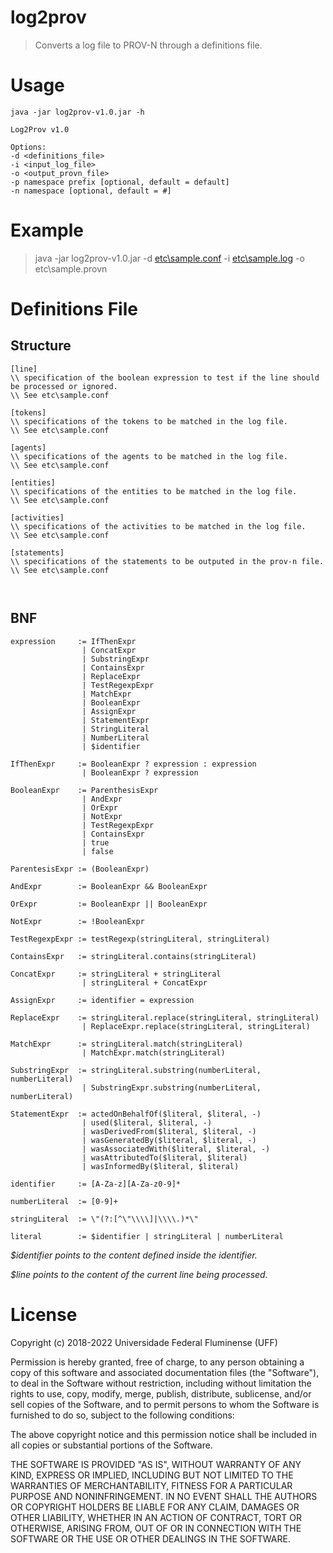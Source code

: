 # log2prov

> Converts a log file to PROV-N through a definitions file.


# Usage

```
java -jar log2prov-v1.0.jar -h

Log2Prov v1.0

Options:
-d <definitions_file>
-i <input_log_file>
-o <output_provn_file>
-p namespace prefix [optional, default = default]
-n namespace [optional, default = #]
```

# Example

> java -jar log2prov-v1.0.jar -d [etc\sample.conf](http://www.github.com/gems-uff/log2prov/blob/master/etc/sample.conf) -i [etc\sample.log](http://www.github.com/gems-uff/log2prov/blob/master/etc/sample.log) -o etc\sample.provn


# Definitions File

## Structure
```
[line]
\\ specification of the boolean expression to test if the line should be processed or ignored.
\\ See etc\sample.conf

[tokens]
\\ specifications of the tokens to be matched in the log file.
\\ See etc\sample.conf

[agents]
\\ specifications of the agents to be matched in the log file.
\\ See etc\sample.conf

[entities]
\\ specifications of the entities to be matched in the log file.
\\ See etc\sample.conf

[activities]
\\ specifications of the activities to be matched in the log file.
\\ See etc\sample.conf

[statements]
\\ specifications of the statements to be outputed in the prov-n file.
\\ See etc\sample.conf



```

## BNF
```
expression     := IfThenExpr
                | ConcatExpr 
                | SubstringExpr 
                | ContainsExpr 
                | ReplaceExpr 
                | TestRegexpExpr 
                | MatchExpr 
                | BooleanExpr 
                | AssignExpr 
                | StatementExpr 
                | StringLiteral
                | NumberLiteral
                | $identifier   
               
IfThenExpr     := BooleanExpr ? expression : expression
                | BooleanExpr ? expression 
                 
BooleanExpr    := ParenthesisExpr 
                | AndExpr
                | OrExpr
                | NotExpr
                | TestRegexpExpr 
                | ContainsExpr 
                | true 
                | false
                
ParentesisExpr := (BooleanExpr)

AndExpr        := BooleanExpr && BooleanExpr 

OrExpr         := BooleanExpr || BooleanExpr 
                
NotExpr        := !BooleanExpr
                            
TestRegexpExpr := testRegexp(stringLiteral, stringLiteral)

ContainsExpr   := stringLiteral.contains(stringLiteral)
               
ConcatExpr     := stringLiteral + stringLiteral 
                | stringLiteral + ConcatExpr
               
AssignExpr     := identifier = expression
               
ReplaceExpr    := stringLiteral.replace(stringLiteral, stringLiteral) 
                | ReplaceExpr.replace(stringLiteral, stringLiteral)
               
MatchExpr      := stringLiteral.match(stringLiteral) 
                | MatchExpr.match(stringLiteral)
			    
SubstringExpr  := stringLiteral.substring(numberLiteral, numberLiteral) 
                | SubstringExpr.substring(numberLiteral, numberLiteral)
               
StatementExpr  := actedOnBehalfOf($literal, $literal, -) 
                | used($literal, $literal, -)
                | wasDerivedFrom($literal, $literal, -)
                | wasGeneratedBy($literal, $literal, -)
                | wasAssociatedWith($literal, $literal, -)
                | wasAttributedTo($literal, $literal)
                | wasInformedBy($literal, $literal)
               
identifier     := [A-Za-z][A-Za-z0-9]*
               
numberLiteral  := [0-9]+
               
stringLiteral  := \"(?:[^\"\\\\]|\\\\.)*\"
               
literal        := $identifier | stringLiteral | numberLiteral
```

*$identifier points to the content defined inside the identifier.*

*$line points to the content of the current line being processed.*

# License

Copyright (c) 2018-2022 Universidade Federal Fluminense (UFF)

Permission is hereby granted, free of charge, to any person obtaining a copy
of this software and associated documentation files (the "Software"), to deal
in the Software without restriction, including without limitation the rights
to use, copy, modify, merge, publish, distribute, sublicense, and/or sell
copies of the Software, and to permit persons to whom the Software is
furnished to do so, subject to the following conditions:

The above copyright notice and this permission notice shall be included in
all copies or substantial portions of the Software.

THE SOFTWARE IS PROVIDED "AS IS", WITHOUT WARRANTY OF ANY KIND, EXPRESS OR
IMPLIED, INCLUDING BUT NOT LIMITED TO THE WARRANTIES OF MERCHANTABILITY,
FITNESS FOR A PARTICULAR PURPOSE AND NONINFRINGEMENT. IN NO EVENT SHALL THE
AUTHORS OR COPYRIGHT HOLDERS BE LIABLE FOR ANY CLAIM, DAMAGES OR OTHER
LIABILITY, WHETHER IN AN ACTION OF CONTRACT, TORT OR OTHERWISE, ARISING FROM,
OUT OF OR IN CONNECTION WITH THE SOFTWARE OR THE USE OR OTHER DEALINGS IN
THE SOFTWARE.
